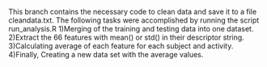 This branch contains the necessary code to clean data and save it to a file cleandata.txt.
The following tasks were accomplished by running the script run_analysis.R
1)Merging of the training and testing data into one dataset.
2)Extract the 66 features with mean() or std() in their descriptor string.
3)Calculating average of each feature for each subject and activity.
4)Finally, Creating a new data set with the average values.

